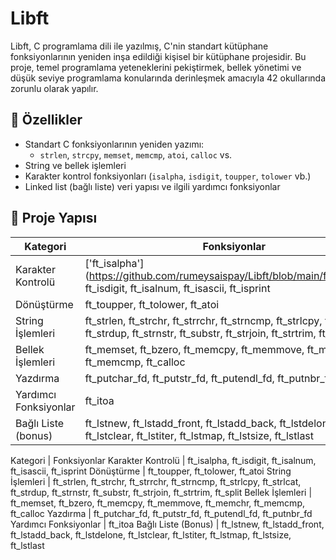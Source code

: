# Libft

Libft, C programlama dili ile yazılmış, C'nin standart kütüphane fonksiyonlarının yeniden inşa edildiği kişisel bir kütüphane projesidir. Bu proje, temel programlama yeteneklerini pekiştirmek, bellek yönetimi ve düşük seviye programlama konularında derinleşmek amacıyla 42 okullarında zorunlu olarak yapılır.

## 🚀 Özellikler

- Standart C fonksiyonlarının yeniden yazımı:
  - `strlen`, `strcpy`, `memset`, `memcmp`, `atoi`, `calloc` vs.
- String ve bellek işlemleri
- Karakter kontrol fonksiyonları (`isalpha`, `isdigit`, `toupper`, `tolower` vb.)
- Linked list (bağlı liste) veri yapısı ve ilgili yardımcı fonksiyonlar

## 📁 Proje Yapısı

Kategori | Fonksiyonlar
---------|--------------
Karakter Kontrolü | ['ft_isalpha'] (https://github.com/rumeysaispay/Libft/blob/main/ft_isalpha.c), ft_isdigit, ft_isalnum, ft_isascii, ft_isprint
Dönüştürme        | ft_toupper, ft_tolower, ft_atoi
String İşlemleri | ft_strlen, ft_strchr, ft_strrchr, ft_strncmp, ft_strlcpy, ft_strlcat, ft_strdup, ft_strnstr, ft_substr, ft_strjoin, ft_strtrim, ft_split
Bellek İşlemleri | ft_memset, ft_bzero, ft_memcpy, ft_memmove, ft_memchr, ft_memcmp, ft_calloc
Yazdırma | ft_putchar_fd, ft_putstr_fd, ft_putendl_fd, ft_putnbr_fd
Yardımcı Fonksiyonlar | ft_itoa
Bağlı Liste (bonus) | ft_lstnew, ft_lstadd_front, ft_lstadd_back, ft_lstdelone, ft_lstclear, ft_lstiter, ft_lstmap, ft_lstsize, ft_lstlast






Kategori | Fonksiyonlar
Karakter Kontrolü | ft_isalpha, ft_isdigit, ft_isalnum, ft_isascii, ft_isprint
Dönüştürme | ft_toupper, ft_tolower, ft_atoi
String İşlemleri | ft_strlen, ft_strchr, ft_strrchr, ft_strncmp, ft_strlcpy, ft_strlcat, ft_strdup, ft_strnstr, ft_substr, ft_strjoin, ft_strtrim, ft_split
Bellek İşlemleri | ft_memset, ft_bzero, ft_memcpy, ft_memmove, ft_memchr, ft_memcmp, ft_calloc
Yazdırma | ft_putchar_fd, ft_putstr_fd, ft_putendl_fd, ft_putnbr_fd
Yardımcı Fonksiyonlar | ft_itoa
Bağlı Liste (Bonus) | ft_lstnew, ft_lstadd_front, ft_lstadd_back, ft_lstdelone, ft_lstclear, ft_lstiter, ft_lstmap, ft_lstsize, ft_lstlast
